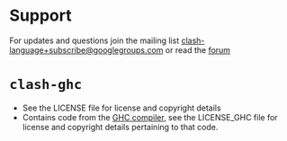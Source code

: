 # Support
For updates and questions join the mailing list clash-language+subscribe@googlegroups.com or read the [forum](https://groups.google.com/d/forum/clash-language)

# `clash-ghc`
  * See the LICENSE file for license and copyright details
  * Contains code from the [GHC compiler](http://haskell.org/ghc), see the
    LICENSE_GHC file for license and copyright details pertaining to that code.
